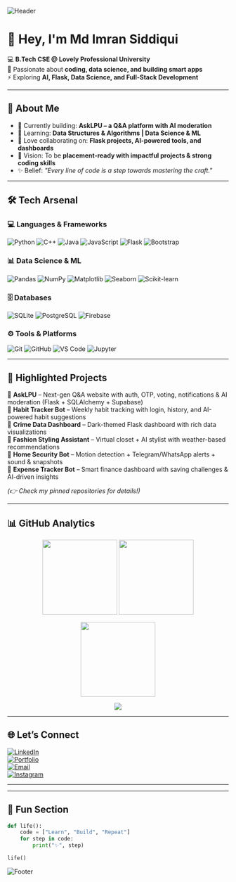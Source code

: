 <!-- Header Banner -->
![Header](https://capsule-render.vercel.app/api?type=waving&color=0:ff512f,100:dd2476&height=200&section=header&text=Md%20Imran%20Siddiqui%20✨&fontSize=45&fontColor=ffffff&fontAlignY=35)

# 👋 Hey, I'm Md Imran Siddiqui

💻 **B.Tech CSE @ Lovely Professional University**  
🌱 Passionate about **coding, data science, and building smart apps**  
⚡ Exploring **AI, Flask, Data Science, and Full-Stack Development**  

---

## 🚀 About Me
- 🔭 Currently building: **AskLPU – a Q&A platform with AI moderation**
- 🌱 Learning: **Data Structures & Algorithms | Data Science & ML**
- 🤝 Love collaborating on: **Flask projects, AI-powered tools, and dashboards**
- 🎯 Vision: To be **placement-ready with impactful projects & strong coding skills**
- ✨ Belief: *"Every line of code is a step towards mastering the craft."*

---

## 🛠️ Tech Arsenal

### 💻 Languages & Frameworks
![Python](https://img.shields.io/badge/Python-3670A0?style=for-the-badge&logo=python&logoColor=ffdd54)
![C++](https://img.shields.io/badge/C++-00599C?style=for-the-badge&logo=cplusplus&logoColor=white)
![Java](https://img.shields.io/badge/Java-ED8B00?style=for-the-badge&logo=openjdk&logoColor=white)
![JavaScript](https://img.shields.io/badge/JavaScript-ffb400?style=for-the-badge&logo=javascript&logoColor=black)
![Flask](https://img.shields.io/badge/Flask-000000?style=for-the-badge&logo=flask&logoColor=white)
![Bootstrap](https://img.shields.io/badge/Bootstrap-6f42c1?style=for-the-badge&logo=bootstrap&logoColor=white)

### 📊 Data Science & ML
![Pandas](https://img.shields.io/badge/Pandas-150458?style=for-the-badge&logo=pandas&logoColor=white)
![NumPy](https://img.shields.io/badge/Numpy-013243?style=for-the-badge&logo=numpy&logoColor=white)
![Matplotlib](https://img.shields.io/badge/Matplotlib-3776AB?style=for-the-badge&logo=plotly&logoColor=white)
![Seaborn](https://img.shields.io/badge/Seaborn-009688?style=for-the-badge&logoColor=white)
![Scikit-learn](https://img.shields.io/badge/ScikitLearn-f7931e?style=for-the-badge&logo=scikit-learn&logoColor=white)

### 🗄️ Databases
![SQLite](https://img.shields.io/badge/SQLite-07405E?style=for-the-badge&logo=sqlite&logoColor=white)
![PostgreSQL](https://img.shields.io/badge/PostgreSQL-336791?style=for-the-badge&logo=postgresql&logoColor=white)
![Firebase](https://img.shields.io/badge/Firebase-ffca28?style=for-the-badge&logo=firebase&logoColor=black)

### ⚙️ Tools & Platforms
![Git](https://img.shields.io/badge/Git-F1502F?style=for-the-badge&logo=git&logoColor=white)
![GitHub](https://img.shields.io/badge/GitHub-181717?style=for-the-badge&logo=github)
![VS Code](https://img.shields.io/badge/VSCode-0078d7?style=for-the-badge&logo=visualstudiocode&logoColor=white)
![Jupyter](https://img.shields.io/badge/Jupyter-F37626?style=for-the-badge&logo=jupyter&logoColor=white)

---

## 📌 Highlighted Projects

🔹 **AskLPU** – Next-gen Q&A website with auth, OTP, voting, notifications & AI moderation (Flask + SQLAlchemy + Supabase)  
🔹 **Habit Tracker Bot** – Weekly habit tracking with login, history, and AI-powered habit suggestions  
🔹 **Crime Data Dashboard** – Dark-themed Flask dashboard with rich data visualizations  
🔹 **Fashion Styling Assistant** – Virtual closet + AI stylist with weather-based recommendations  
🔹 **Home Security Bot** – Motion detection + Telegram/WhatsApp alerts + sound & snapshots  
🔹 **Expense Tracker Bot** – Smart finance dashboard with saving challenges & AI-driven insights  

*(👉 Check my pinned repositories for details!)*

---

## 📊 GitHub Analytics

<p align="center">
  <img src="https://github-readme-stats.vercel.app/api?username=786imran786&show_icons=true&theme=radical" height="170" />
  <img src="https://github-readme-stats.vercel.app/api/top-langs/?username=786imran786&layout=compact&theme=radical" height="170" />
</p>

<p align="center">
  <img src="https://github-readme-streak-stats.herokuapp.com/?user=786imran786&theme=radical" height="170" />
</p>

<p align="center">
  <img src="https://github-activity-graph.vercel.app/graph?username=786imran786&theme=radical&hide_border=true" />
</p>

---

## 🌐 Let’s Connect

[![LinkedIn](https://img.shields.io/badge/LinkedIn-0A66C2?style=for-the-badge&logo=linkedin&logoColor=white)](https://www.linkedin.com/in/imransiddiqui786/)  
[![Portfolio](https://img.shields.io/badge/Portfolio-FF5722?style=for-the-badge&logo=vercel&logoColor=white)](https://imranportfolio-neon.vercel.app/)  
[![Email](https://img.shields.io/badge/Email-EA4335?style=for-the-badge&logo=gmail&logoColor=white)](mailto:mohdimransid786@gmail.com)  
[![Instagram](https://img.shields.io/badge/Instagram-E4405F?style=for-the-badge&logo=instagram&logoColor=white)](https://www.instagram.com/mohdsid1815/)  

---



---

## 🎨 Fun Section  

```python
def life():
    code = ["Learn", "Build", "Repeat"]
    for step in code:
        print("✨", step)

life()
```
<!-- Footer Banner -->
![Footer](https://capsule-render.vercel.app/api?type=waving&color=0:dd2476,100:ff512f&height=120&section=footer&fontSize=30&fontColor=ffffff)

